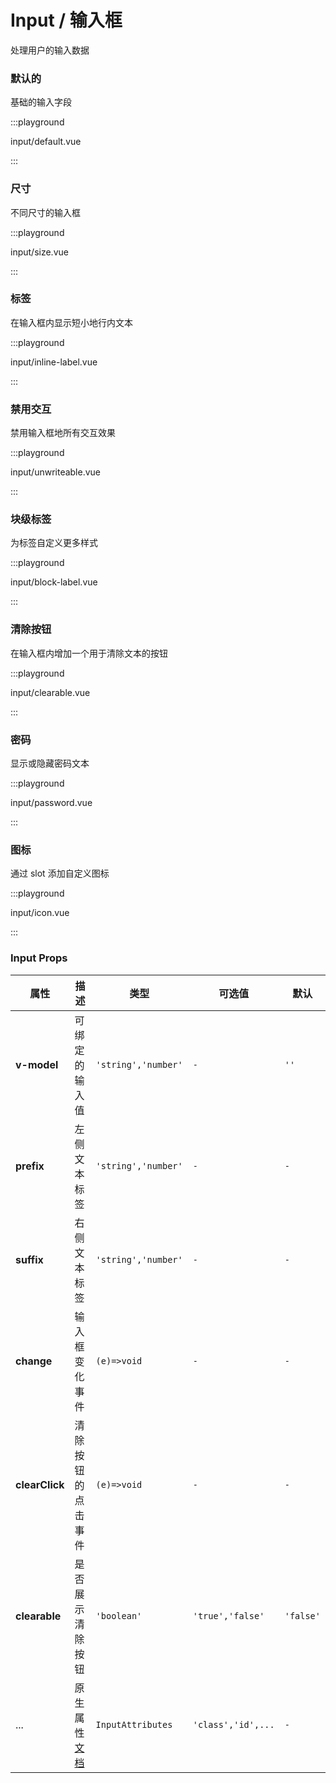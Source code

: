 # Input / 输入框

处理用户的输入数据

### 默认的

基础的输入字段

:::playground

input/default.vue

:::

### 尺寸

不同尺寸的输入框

:::playground

input/size.vue

:::

### 标签

在输入框内显示短小地行内文本

:::playground

input/inline-label.vue

:::

### 禁用交互

禁用输入框地所有交互效果

:::playground

input/unwriteable.vue

:::

### 块级标签

为标签自定义更多样式

:::playground

input/block-label.vue

:::

### 清除按钮

在输入框内增加一个用于清除文本的按钮

:::playground

input/clearable.vue

:::

### 密码

显示或隐藏密码文本

:::playground

input/password.vue

:::

### 图标

通过 slot 添加自定义图标

:::playground

input/icon.vue

:::

### Input Props

| 属性           | 描述                                                                            | 类型                | 可选值             | 默认      |
| -------------- | ------------------------------------------------------------------------------- | ------------------- | ------------------ | --------- |
| **v-model**    | 可绑定的输入值                                                                  | `'string','number'` | `-`                | `''`      |
| **prefix**     | 左侧文本标签                                                                    | `'string','number'` | `-`                | `-`       |
| **suffix**     | 右侧文本标签                                                                    | `'string','number'` | `-`                | `-`       |
| **change**     | 输入框变化事件                                                                  | `(e)=>void`         | `-`                | `-`       |
| **clearClick** | 清除按钮的点击事件                                                              | `(e)=>void`         | `-`                | `-`       |
| **clearable**  | 是否展示清除按钮                                                                | `'boolean'`         | `'true','false'`   | `'false'` |
| ...            | 原生属性[文档](https://developer.mozilla.org/en-US/docs/Web/HTML/Element/input) | `InputAttributes`   | `'class','id',...` | `-`       |
